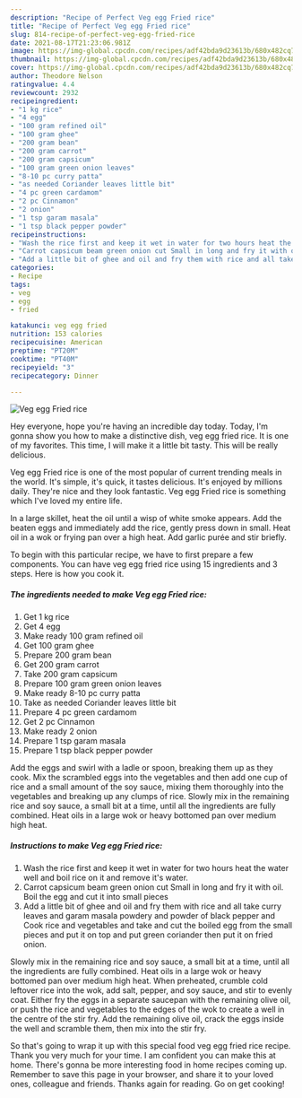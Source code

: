 ```yaml
---
description: "Recipe of Perfect Veg egg Fried rice"
title: "Recipe of Perfect Veg egg Fried rice"
slug: 814-recipe-of-perfect-veg-egg-fried-rice
date: 2021-08-17T21:23:06.981Z
image: https://img-global.cpcdn.com/recipes/adf42bda9d23613b/680x482cq70/veg-egg-fried-rice-recipe-main-photo.jpg
thumbnail: https://img-global.cpcdn.com/recipes/adf42bda9d23613b/680x482cq70/veg-egg-fried-rice-recipe-main-photo.jpg
cover: https://img-global.cpcdn.com/recipes/adf42bda9d23613b/680x482cq70/veg-egg-fried-rice-recipe-main-photo.jpg
author: Theodore Nelson
ratingvalue: 4.4
reviewcount: 2932
recipeingredient:
- "1 kg rice"
- "4 egg"
- "100 gram refined oil"
- "100 gram ghee"
- "200 gram bean"
- "200 gram carrot"
- "200 gram capsicum"
- "100 gram green onion leaves"
- "8-10 pc curry patta"
- "as needed Coriander leaves little bit"
- "4 pc green cardamom"
- "2 pc Cinnamon"
- "2 onion"
- "1 tsp garam masala"
- "1 tsp black pepper powder"
recipeinstructions:
- "Wash the rice first and keep it wet in water for two hours heat the water well and boil rice on it and remove it&#39;s water."
- "Carrot capsicum beam green onion cut Small in long and fry it with oil. Boil the egg and cut it into small pieces"
- "Add a little bit of ghee and oil and fry them with rice and all take curry leaves and garam masala powdery and powder of black pepper and Cook rice and vegetables and take and cut the boiled egg from the small pieces and put it on top and put green coriander then put it on fried onion."
categories:
- Recipe
tags:
- veg
- egg
- fried

katakunci: veg egg fried 
nutrition: 153 calories
recipecuisine: American
preptime: "PT20M"
cooktime: "PT40M"
recipeyield: "3"
recipecategory: Dinner

---
```



![Veg egg Fried rice](https://img-global.cpcdn.com/recipes/adf42bda9d23613b/680x482cq70/veg-egg-fried-rice-recipe-main-photo.jpg)

Hey everyone, hope you're having an incredible day today. Today, I'm gonna show you how to make a distinctive dish, veg egg fried rice. It is one of my favorites. This time, I will make it a little bit tasty. This will be really delicious.

Veg egg Fried rice is one of the most popular of current trending meals in the world. It's simple, it's quick, it tastes delicious. It's enjoyed by millions daily. They're nice and they look fantastic. Veg egg Fried rice is something which I've loved my entire life.

In a large skillet, heat the oil until a wisp of white smoke appears. Add the beaten eggs and immediately add the rice, gently press down in small. Heat oil in a wok or frying pan over a high heat. Add garlic purée and stir briefly.


To begin with this particular recipe, we have to first prepare a few components. You can have veg egg fried rice using 15 ingredients and 3 steps. Here is how you cook it.

<!--inarticleads1-->

##### The ingredients needed to make Veg egg Fried rice:

1. Get 1 kg rice
1. Get 4 egg
1. Make ready 100 gram refined oil
1. Get 100 gram ghee
1. Prepare 200 gram bean
1. Get 200 gram carrot
1. Take 200 gram capsicum
1. Prepare 100 gram green onion leaves
1. Make ready 8-10 pc curry patta
1. Take as needed Coriander leaves little bit
1. Prepare 4 pc green cardamom
1. Get 2 pc Cinnamon
1. Make ready 2 onion
1. Prepare 1 tsp garam masala
1. Prepare 1 tsp black pepper powder


Add the eggs and swirl with a ladle or spoon, breaking them up as they cook. Mix the scrambled eggs into the vegetables and then add one cup of rice and a small amount of the soy sauce, mixing them thoroughly into the vegetables and breaking up any clumps of rice. Slowly mix in the remaining rice and soy sauce, a small bit at a time, until all the ingredients are fully combined. Heat oils in a large wok or heavy bottomed pan over medium high heat. 

<!--inarticleads2-->

##### Instructions to make Veg egg Fried rice:

1. Wash the rice first and keep it wet in water for two hours heat the water well and boil rice on it and remove it&#39;s water.
1. Carrot capsicum beam green onion cut Small in long and fry it with oil. Boil the egg and cut it into small pieces
1. Add a little bit of ghee and oil and fry them with rice and all take curry leaves and garam masala powdery and powder of black pepper and Cook rice and vegetables and take and cut the boiled egg from the small pieces and put it on top and put green coriander then put it on fried onion.


Slowly mix in the remaining rice and soy sauce, a small bit at a time, until all the ingredients are fully combined. Heat oils in a large wok or heavy bottomed pan over medium high heat. When preheated, crumble cold leftover rice into the wok, add salt, pepper, and soy sauce, and stir to evenly coat. Either fry the eggs in a separate saucepan with the remaining olive oil, or push the rice and vegetables to the edges of the wok to create a well in the centre of the stir fry. Add the remaining olive oil, crack the eggs inside the well and scramble them, then mix into the stir fry. 

So that's going to wrap it up with this special food veg egg fried rice recipe. Thank you very much for your time. I am confident you can make this at home. There's gonna be more interesting food in home recipes coming up. Remember to save this page in your browser, and share it to your loved ones, colleague and friends. Thanks again for reading. Go on get cooking!
